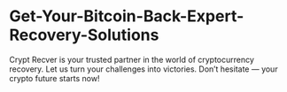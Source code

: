 # Get-Your-Bitcoin-Back-Expert-Recovery-Solutions
Crypt Recver is your trusted partner in the world of cryptocurrency recovery. Let us turn your challenges into victories. Don’t hesitate — your crypto future starts now!
